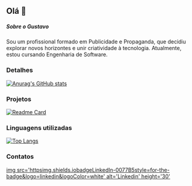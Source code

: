 ## Olá 👋

##### Sobre o Gustavo
Sou um profissional formado em Publicidade e Propaganda, que decidiu explorar novos horizontes e unir criatividade à tecnologia. Atualmente, estou cursando Engenharia de Software.

### Detalhes

[![Anurag's GitHub stats](httpsgithub-readme-stats.vercel.appapiusername=gustavobrandaoo&show_icons=true&theme=dark)](httpsgithub.comanuraghazragithub-readme-stats)

### Projetos

[![Readme Card](httpsgithub-readme-stats.vercel.appapipinusername=gustavobrandaoo&repo=variavel&theme=dark)](httpsgithub.comanuraghazragithub-readme-stats)

### Linguagens utilizadas

[![Top Langs](httpsgithub-readme-stats.vercel.appapitop-langsusername=gustavobrandaoo&layout=compact)](httpsgithub.comanuraghazragithub-readme-stats)


### Contatos

[img src='httpsimg.shields.iobadgeLinkedIn-0077B5style=for-the-badge&logo=linkedin&logoColor=white' alt='Linkedin' height='30'](https://www.linkedin.com/in/gustavobrandaoo/)
